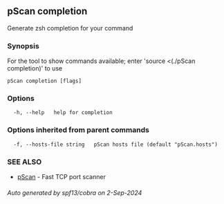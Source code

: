 ## pScan completion

Generate zsh completion for your command

### Synopsis

For the tool to show commands available; enter 'source <(./pScan completion)' to use

```
pScan completion [flags]
```

### Options

```
  -h, --help   help for completion
```

### Options inherited from parent commands

```
  -f, --hosts-file string   pScan hosts file (default "pScan.hosts")
```

### SEE ALSO

* [pScan](pScan.md)	 - Fast TCP port scanner

###### Auto generated by spf13/cobra on 2-Sep-2024

